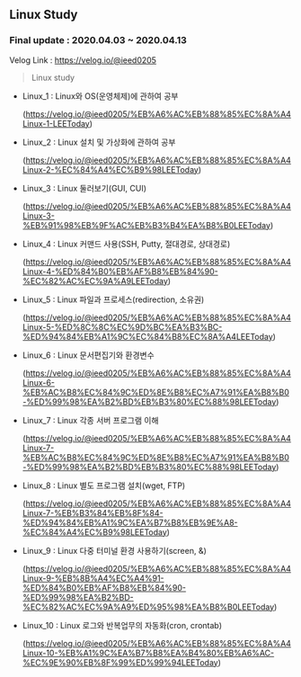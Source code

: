 ## Linux Study
### Final update : 2020.04.03 ~ 2020.04.13

Velog Link : https://velog.io/@ieed0205

> Linux study
* Linux_1 : Linux와 OS(운영체제)에 관하여 공부

    (https://velog.io/@ieed0205/%EB%A6%AC%EB%88%85%EC%8A%A4Linux-1-LEEToday)

* Linux_2 : Linux 설치 및 가상화에 관하여 공부

    (https://velog.io/@ieed0205/%EB%A6%AC%EB%88%85%EC%8A%A4Linux-2-%EC%84%A4%EC%B9%98LEEToday)
* Linux_3 : Linux 둘러보기(GUI, CUI)

    (https://velog.io/@ieed0205/%EB%A6%AC%EB%88%85%EC%8A%A4Linux-3-%EB%91%98%EB%9F%AC%EB%B3%B4%EA%B8%B0LEEToday)
* Linux_4 : Linux 커맨드 사용(SSH, Putty, 절대경로, 상대경로)

    (https://velog.io/@ieed0205/%EB%A6%AC%EB%88%85%EC%8A%A4Linux-4-%ED%84%B0%EB%AF%B8%EB%84%90-%EC%82%AC%EC%9A%A9LEEToday)

* Linux_5 : Linux 파일과 프로세스(redirection, 소유권)

    (https://velog.io/@ieed0205/%EB%A6%AC%EB%88%85%EC%8A%A4Linux-5-%ED%8C%8C%EC%9D%BC%EA%B3%BC-%ED%94%84%EB%A1%9C%EC%84%B8%EC%8A%A4LEEToday)

* Linux_6 : Linux 문서편집기와 환경변수

    (https://velog.io/@ieed0205/%EB%A6%AC%EB%88%85%EC%8A%A4Linux-6-%EB%AC%B8%EC%84%9C%ED%8E%B8%EC%A7%91%EA%B8%B0-%ED%99%98%EA%B2%BD%EB%B3%80%EC%88%98LEEToday)

* Linux_7 : Linux 각종 서버 프로그램 이해

    (https://velog.io/@ieed0205/%EB%A6%AC%EB%88%85%EC%8A%A4Linux-7-%EB%AC%B8%EC%84%9C%ED%8E%B8%EC%A7%91%EA%B8%B0-%ED%99%98%EA%B2%BD%EB%B3%80%EC%88%98LEEToday)

* Linux_8 : Linux 별도 프로그램 설치(wget, FTP)

    (https://velog.io/@ieed0205/%EB%A6%AC%EB%88%85%EC%8A%A4Linux-7-%EB%B3%84%EB%8F%84-%ED%94%84%EB%A1%9C%EA%B7%B8%EB%9E%A8-%EC%84%A4%EC%B9%98LEEToday)

* Linux_9 : Linux 다중 터미널 환경 사용하기(screen, &)

    (https://velog.io/@ieed0205/%EB%A6%AC%EB%88%85%EC%8A%A4Linux-9-%EB%8B%A4%EC%A4%91-%ED%84%B0%EB%AF%B8%EB%84%90-%ED%99%98%EA%B2%BD-%EC%82%AC%EC%9A%A9%ED%95%98%EA%B8%B0LEEToday)

* Linux_10 : Linux 로그와 반복업무의 자동화(cron, crontab)

    (https://velog.io/@ieed0205/%EB%A6%AC%EB%88%85%EC%8A%A4Linux-10-%EB%A1%9C%EA%B7%B8%EA%B4%80%EB%A6%AC-%EC%9E%90%EB%8F%99%ED%99%94LEEToday)